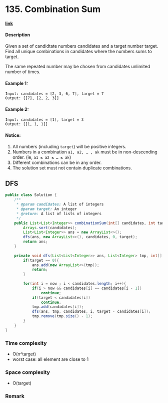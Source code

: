 # 135. Combination Sum

#### [link](https://leetcode.com/problems/XXX/)

#### Description
Given a set of candidtate numbers candidates and a target number target. Find all unique combinations in candidates where the numbers sums to target.

The same repeated number may be chosen from candidates unlimited number of times.

#### Example 1:
```
Input: candidates = [2, 3, 6, 7], target = 7
Output: [[7], [2, 2, 3]]
```
#### Example 2:
```
Input: candidates = [1], target = 3
Output: [[1, 1, 1]]
```

#### Notice:
1. All numbers (including `target`) will be positive integers.
2. Numbers in a combination `a1, a2, … , ak` must be in non-descending order. (ie, `a1 ≤ a2 ≤ … ≤ ak`)
3. Different combinations can be in any order.
4. The solution set must not contain duplicate combinations.

## DFS
```java
public class Solution {
    /**
     * @param candidates: A list of integers
     * @param target: An integer
     * @return: A list of lists of integers
     */
    public List<List<Integer>> combinationSum(int[] candidates, int target) {
        Arrays.sort(candidates);
        List<List<Integer>> ans = new ArrayList<>();
        dfs(ans, new ArrayList<>(), candidates, 0, target);
        return ans;
    }
    
    private void dfs(List<List<Integer>> ans, List<Integer> tmp, int[] candidates, int now, int target){
        if(target == 0){
            ans.add(new ArrayList<>(tmp));
            return;
        }
        
        for(int i = now ; i < candidates.length; i++){
            if(i > now && candidates[i] == candidates[i - 1])
                continue;
            if(target < candidates[i])
                continue;
            tmp.add(candidates[i]);
            dfs(ans, tmp, candidates, i, target - candidates[i]);
            tmp.remove(tmp.size() - 1);
        }
    }
}
```
### Time complexity
* O(n^target)
* worst case: all element are close to 1
### Space complexity
* O(target)
### Remark